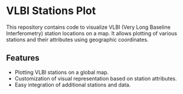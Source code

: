 # VLBI Stations Plot

This repository contains code to visualize VLBI (Very Long Baseline Interferometry) station locations on a map. It allows plotting of various stations and their attributes using geographic coordinates.

## Features

- Plotting VLBI stations on a global map.
- Customization of visual representation based on station attributes.
- Easy integration of additional stations and data.

